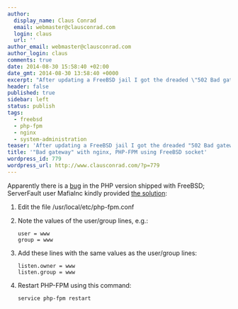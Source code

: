 ```yaml
---
author:
  display_name: Claus Conrad
  email: webmaster@clausconrad.com
  login: claus
  url: ''
author_email: webmaster@clausconrad.com
author_login: claus
comments: true
date: 2014-08-30 15:58:40 +02:00
date_gmt: 2014-08-30 13:58:40 +0000
excerpt: "After updating a FreeBSD jail I got the dreaded \"502 Bad gateway\" error from nginx, here's how I fixed it:\r\n\r\n"
header: false
published: true
sidebar: left
status: publish
tags:
  - freebsd
  - php-fpm
  - nginx
  - system-administration
teaser: 'After updating a FreeBSD jail I got the dreaded "502 Bad gateway" error from nginx, here''s how I fixed it:'
title: '"Bad gateway" with nginx, PHP-FPM using FreeBSD socket'
wordpress_id: 779
wordpress_url: http://www.clausconrad.com/?p=779
---
```

Apparently there is a [bug](https://bugs.php.net/bug.php?id=67244) in the PHP version shipped with FreeBSD; ServerFault user MafiaInc kindly provided [the solution](https://serverfault.com/questions/593272/nginx-php-fpm-permission):

1. Edit the file /usr/local/etc/php-fpm.conf

2. Note the values of the user/group lines, e.g.:

   ```
   user = www  
   group = www
   ```
  
3. Add these lines with the same values as the user/group lines:

   ```
   listen.owner = www  
   listen.group = www
   ```
  
4. Restart PHP-FPM using this command: 
        
   ```shell
   service php-fpm restart
   ```
